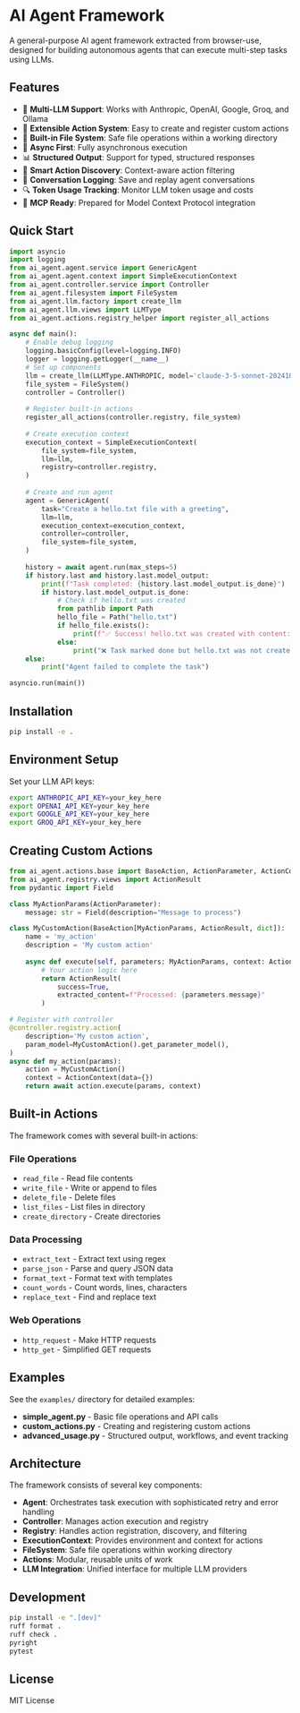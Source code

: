 # AI Agent Framework

A general-purpose AI agent framework extracted from browser-use, designed for building autonomous agents that can execute multi-step tasks using LLMs.

## Features

- 🤖 **Multi-LLM Support**: Works with Anthropic, OpenAI, Google, Groq, and Ollama
- 🔧 **Extensible Action System**: Easy to create and register custom actions
- 📁 **Built-in File System**: Safe file operations within a working directory
- 🔄 **Async First**: Fully asynchronous execution
- 📊 **Structured Output**: Support for typed, structured responses
- 🎯 **Smart Action Discovery**: Context-aware action filtering
- 📝 **Conversation Logging**: Save and replay agent conversations
- 🔍 **Token Usage Tracking**: Monitor LLM token usage and costs
- 🔌 **MCP Ready**: Prepared for Model Context Protocol integration

## Quick Start

```python
import asyncio
import logging
from ai_agent.agent.service import GenericAgent
from ai_agent.agent.context import SimpleExecutionContext
from ai_agent.controller.service import Controller
from ai_agent.filesystem import FileSystem
from ai_agent.llm.factory import create_llm
from ai_agent.llm.views import LLMType
from ai_agent.actions.registry_helper import register_all_actions

async def main():
    # Enable debug logging
    logging.basicConfig(level=logging.INFO)
    logger = logging.getLogger(__name__)
    # Set up components
    llm = create_llm(LLMType.ANTHROPIC, model='claude-3-5-sonnet-20241022')
    file_system = FileSystem()
    controller = Controller()
    
    # Register built-in actions
    register_all_actions(controller.registry, file_system)
    
    # Create execution context
    execution_context = SimpleExecutionContext(
        file_system=file_system,
        llm=llm,
        registry=controller.registry,
    )
    
    # Create and run agent
    agent = GenericAgent(
        task="Create a hello.txt file with a greeting",
        llm=llm,
        execution_context=execution_context,
        controller=controller,
        file_system=file_system,
    )
    
    history = await agent.run(max_steps=5)
    if history.last and history.last.model_output:
        print(f"Task completed: {history.last.model_output.is_done}")
        if history.last.model_output.is_done:
            # Check if hello.txt was created
            from pathlib import Path
            hello_file = Path("hello.txt")
            if hello_file.exists():
                print(f"✅ Success! hello.txt was created with content: {hello_file.read_text()}")
            else:
                print("❌ Task marked done but hello.txt was not created")
    else:
        print("Agent failed to complete the task")

asyncio.run(main())
```

## Installation

```bash
pip install -e .
```

## Environment Setup

Set your LLM API keys:

```bash
export ANTHROPIC_API_KEY=your_key_here
export OPENAI_API_KEY=your_key_here
export GOOGLE_API_KEY=your_key_here
export GROQ_API_KEY=your_key_here
```

## Creating Custom Actions

```python
from ai_agent.actions.base import BaseAction, ActionParameter, ActionContext
from ai_agent.registry.views import ActionResult
from pydantic import Field

class MyActionParams(ActionParameter):
    message: str = Field(description="Message to process")

class MyCustomAction(BaseAction[MyActionParams, ActionResult, dict]):
    name = 'my_action'
    description = 'My custom action'
    
    async def execute(self, parameters: MyActionParams, context: ActionContext[dict]) -> ActionResult:
        # Your action logic here
        return ActionResult(
            success=True,
            extracted_content=f"Processed: {parameters.message}"
        )

# Register with controller
@controller.registry.action(
    description='My custom action',
    param_model=MyCustomAction().get_parameter_model(),
)
async def my_action(params):
    action = MyCustomAction()
    context = ActionContext(data={})
    return await action.execute(params, context)
```

## Built-in Actions

The framework comes with several built-in actions:

### File Operations
- `read_file` - Read file contents
- `write_file` - Write or append to files
- `delete_file` - Delete files
- `list_files` - List files in directory
- `create_directory` - Create directories

### Data Processing
- `extract_text` - Extract text using regex
- `parse_json` - Parse and query JSON data
- `format_text` - Format text with templates
- `count_words` - Count words, lines, characters
- `replace_text` - Find and replace text

### Web Operations
- `http_request` - Make HTTP requests
- `http_get` - Simplified GET requests

## Examples

See the `examples/` directory for detailed examples:

- **simple_agent.py** - Basic file operations and API calls
- **custom_actions.py** - Creating and registering custom actions
- **advanced_usage.py** - Structured output, workflows, and event tracking

## Architecture

The framework consists of several key components:

- **Agent**: Orchestrates task execution with sophisticated retry and error handling
- **Controller**: Manages action execution and registry
- **Registry**: Handles action registration, discovery, and filtering
- **ExecutionContext**: Provides environment and context for actions
- **FileSystem**: Safe file operations within working directory
- **Actions**: Modular, reusable units of work
- **LLM Integration**: Unified interface for multiple LLM providers

## Development

```bash
pip install -e ".[dev]"
ruff format .
ruff check .
pyright
pytest
```

## License

MIT License